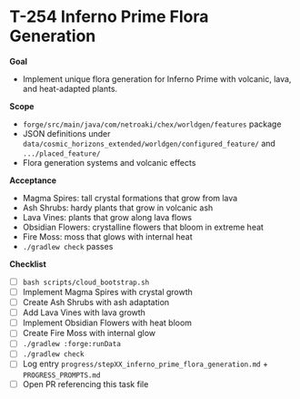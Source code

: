 # T-254 Inferno Prime Flora Generation

**Goal**

- Implement unique flora generation for Inferno Prime with volcanic, lava, and heat-adapted plants.

**Scope**

- `forge/src/main/java/com/netroaki/chex/worldgen/features` package
- JSON definitions under `data/cosmic_horizons_extended/worldgen/configured_feature/` and `.../placed_feature/`
- Flora generation systems and volcanic effects

**Acceptance**

- Magma Spires: tall crystal formations that grow from lava
- Ash Shrubs: hardy plants that grow in volcanic ash
- Lava Vines: plants that grow along lava flows
- Obsidian Flowers: crystalline flowers that bloom in extreme heat
- Fire Moss: moss that glows with internal heat
- `./gradlew check` passes

**Checklist**

- [ ] `bash scripts/cloud_bootstrap.sh`
- [ ] Implement Magma Spires with crystal growth
- [ ] Create Ash Shrubs with ash adaptation
- [ ] Add Lava Vines with lava growth
- [ ] Implement Obsidian Flowers with heat bloom
- [ ] Create Fire Moss with internal glow
- [ ] `./gradlew :forge:runData`
- [ ] `./gradlew check`
- [ ] Log entry `progress/stepXX_inferno_prime_flora_generation.md` + `PROGRESS_PROMPTS.md`
- [ ] Open PR referencing this task file
